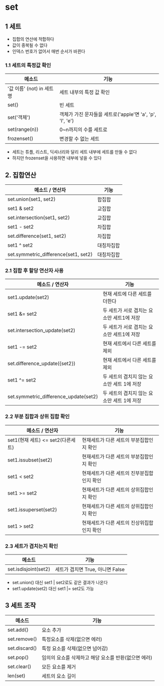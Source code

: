# set
## 1 세트
- 집합의 연산에 적합하다
- 값이 중복될 수 없다
- 인덱스 번호가 없어서 매번 순서가 바뀐다

### 1.1 세트의 특정값 확인
| 메소드                 | 기능 |
|---------------------|---|
| '값 이름' (not) in 세트명 | 세트 내부의 특정 값 확인|
|set() | 빈 세트|
| set('객체')             | 객체가 가진 문자들을 세트로('apple'면 'a', 'p', 'l', 'e') | 
| set(range(n)) | 0~n까지의 수를 세트로|
| frozenset() | 변경할 수 없는 세트|
- 세트는 튜플, 리스트, 딕셔너리와 달리 세트 내부에 세트를 만들 수 없다
- 하지만 frozenset을 사용하면 내부에 넣을 수 있다

## 2. 집합연산 
| 메소드 / 연산자                          | 기능|
|------------------------------|---|
| set.union(set1, set2)        | 합집합|
| set1 & set2                  | 교집합|
| set.intersection(set1, set2) | 교집합|
| set1 - set2 | 차집합|
| set.difference(set1, set2)| 차집합|
| set1 ^ set2 | 대칭차집합|
 | set.symmetric_difference(set1, set2) | 대칭차집합|

### 2.1 집합 후 할당 연산자 사용
| 메소드 / 연산자                           | 기능                         |
|-------------------------------|----------------------------|
| set1.update(set2)             | 현재 세트에 다른 세트를 더한다          |
| set1 &= set2                  | 두 세트가 서로 겹치는 요소만 세트1에 저장   |
| set.intersection_update(set2) | 두 세트가 서로 겹치는 요소만 세트1에 저장   |
| set1 -= set2                  | 현재 세트에서 다른 세트를 제외          |
| set.difference_update({set2}) | 현재 세트에서 다른 세트를 제외          |
| set1 ^= set2                  | 두 세트의 겹치지 않는 요소만 세트 1에 저장 |
| set.symmetric_difference_update(set2) | 두 세트의 겹치지 않는 요소만 세트 1에 저장|

### 2.2 부분 집합과 상위 집합 확인
| 메소드 / 연산자                 | 기능                      |
|---------------------------|-------------------------|
| set1(현재 세트) <= set2(다른세트) | 현재세트가 다른 세트의 부분집합인지 확인  |
| set1.issubset(set2)       | 현재세트가 다른 세트의 부분집합인지 확인  |
| set1 < set2               | 현재세트가 다른 세트의 진부분집합인지 확인 |
| set1 >= set2              | 현재세트가 다른 세트의 상위집합인지 확인  |
| set1.issuperset(set2)     | 현재세트가 다른 세트의 상위집합인지 확인  |
| set1 > set2               | 현재세트가 다른 세트의 진상위집합인지 확인 |

### 2.3 세트가 겹치는지 확인
| 메소드 | 기능                      |
|---|-------------------------|
|set.isdisjoint(set2)| 세트가 겹치면 True, 아니면 False |
 
- set.union() 대신 set1 | set2로도 같은 결과가 나온다
- set1.update(set2) 대신 set1 |= set2도 가능

## 3 세트 조작
| 메소드 | 기능 |
|---|---|
|set.add()| 요소 추가|
|set.remove() | 특정요소를 삭제(없으면 에러)|
|set.discard() | 특정 요소를 삭제(없으면 넘어감)|
|set.pop()| 임의의 요쇼를 삭제하고 해당 요소를 반환(없으면 에러)|
|set.clear() | 모든 요소를 제거|
|len(set) | 세트의 요소 길이|
